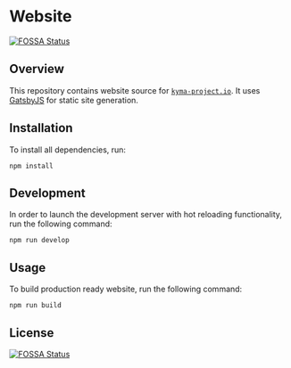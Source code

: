 # Website
[![FOSSA Status](https://app.fossa.io/api/projects/git%2Bgithub.com%2Fkyma-project%2Fwebsite.svg?type=shield)](https://app.fossa.io/projects/git%2Bgithub.com%2Fkyma-project%2Fwebsite?ref=badge_shield)


## Overview

This repository contains website source for [`kyma-project.io`](https://kyma-project.io). It uses [GatsbyJS](https://www.gatsbyjs.org/) for static site generation.

## Installation

To install all dependencies, run:

```
npm install
```

## Development

In order to launch the development server with hot reloading functionality, run the following command:

```
npm run develop
```

## Usage

To build production ready website, run the following command:

```
npm run build
```

## License
[![FOSSA Status](https://app.fossa.io/api/projects/git%2Bgithub.com%2Fkyma-project%2Fwebsite.svg?type=large)](https://app.fossa.io/projects/git%2Bgithub.com%2Fkyma-project%2Fwebsite?ref=badge_large)